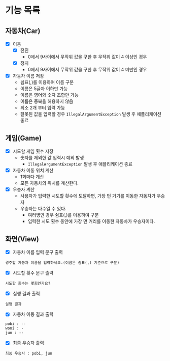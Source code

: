 # 기능 목록

## 자동차(Car)

- [x] 이동
    - [x] 전진
        - 0에서 9사이에서 무작위 값을 구한 후 무작위 값이 4 이상인 경우
    - [x] 정지
        - 0에서 9사이에서 무작위 값을 구한 후 무작위 값이 4 미만인 경우
- [x] 자동차 이름 저장
    * 쉼표(,)를 이용하여 이름 구분
    * 이름은 5글자 이하만 가능
    * 이름은 영어와 숫자 조합만 가능
    * 이름은 중복을 허용하지 않음
    * 최소 2개 부터 입력 가능
    * 잘못된 값을 입력할 경우 `IllegalArgumentException` 발생 후 애플리케이션 종료

## 게임(Game)

- [x] 시도할 게임 횟수 저장
    * 숫자를 제외한 값 입력시 예외 발생
        * `IllegalArgumentException` 발생 후 애플리케이션 종료
- [x] 자동차 이동 위치 계산
    * 1회마다 계산
    * 모든 자동차의 위치를 계산한다.
- [x] 우승자 계산
    * 사용자가 입력한 시도할 횟수에 도달하면, 가장 먼 거기를 이동한 자동차가 우승자
    * 우승자는 다수일 수 있다.
        * 여러명인 경우 쉼표(,)를 이용하여 구분
        * 입력한 시도 횟수 동안에 가장 먼 거리를 이동한 자동차가 우승자이다.

## 화면(View)

- [x] 자동차 이름 입력 문구 출력

```
경주할 자동차 이름을 입력하세요.(이름은 쉼표(,) 기준으로 구분)
```

- [x] 시도할 횟수 문구 출력

```
시도할 회수는 몇회인가요?
```

- [x] 실행 결과 출력

```
실행 결과
```

- [x] 자동차 이동 결과 출력

```
pobi : --
woni : -
jun : --
```

- [x] 최종 우승자 출력

```
최종 우승자 : pobi, jun
```
